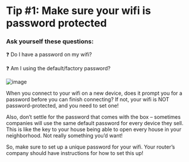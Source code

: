 # Tip #1: Make sure your wifi is password protected

### Ask yourself these questions:
❓ Do I have a password on my wifi?

❓ Am I using the default/factory password?


![image](https://user-images.githubusercontent.com/69922138/112736966-c7e1f100-8f24-11eb-91ab-3e10ffe25039.png)


When you connect to your wifi on a new device, does it prompt you for a password before you can finish connecting? If not, your wifi is NOT password-protected, and you need to set one!

Also, don’t settle for the password that comes with the box – sometimes companies will use the same default password for every device they sell. This is like the key to your house being able to open every house in your neighborhood. Not really something you’d want!

So, make sure to set up a unique password for your wifi. Your router’s company should have instructions for how to set this up!
